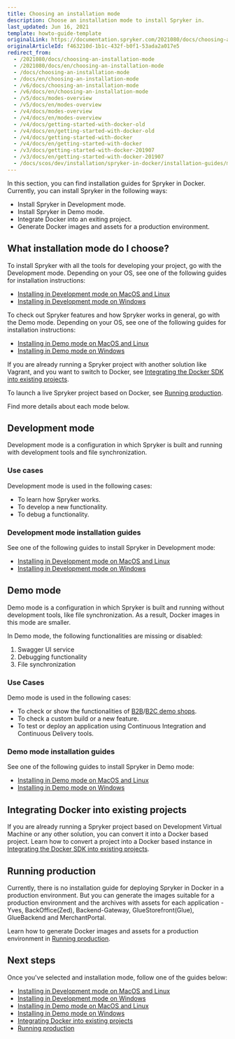 ```yaml
---
title: Choosing an installation mode
description: Choose an installation mode to install Spryker in.
last_updated: Jun 16, 2021
template: howto-guide-template
originalLink: https://documentation.spryker.com/2021080/docs/choosing-an-installation-mode
originalArticleId: f463210d-1b1c-432f-b0f1-53ada2a017e5
redirect_from:
  - /2021080/docs/choosing-an-installation-mode
  - /2021080/docs/en/choosing-an-installation-mode
  - /docs/choosing-an-installation-mode
  - /docs/en/choosing-an-installation-mode
  - /v6/docs/choosing-an-installation-mode
  - /v6/docs/en/choosing-an-installation-mode
  - /v5/docs/modes-overview
  - /v5/docs/en/modes-overview
  - /v4/docs/modes-overview
  - /v4/docs/en/modes-overview
  - /v4/docs/getting-started-with-docker-old
  - /v4/docs/en/getting-started-with-docker-old
  - /v4/docs/getting-started-with-docker
  - /v4/docs/en/getting-started-with-docker
  - /v3/docs/getting-started-with-docker-201907
  - /v3/docs/en/getting-started-with-docker-201907
  - /docs/scos/dev/installation/spryker-in-docker/installation-guides/modes-overview.html
---
```



In this section, you can find installation guides for Spryker in Docker. Currently, you can install Spryker in the following ways:

* Install Spryker in Development mode.
* Install Spryker in Demo mode.
* Integrate Docker into an exiting project.
* Generate Docker images and assets for a production environment.

## What installation mode do I choose?

To install Spryker with all the tools for developing your project, go with the Development mode. Depending on your OS, see one of the following guides for installation instructions:

* [Installing in Development mode on MacOS and Linux](/docs/scos/dev/setup/installing-spryker-with-docker/installation-guides/installing-in-development-mode-on-macos-and-linux.html)
* [Installing in Development mode on Windows](/docs/scos/dev/setup/installing-spryker-with-docker/installation-guides/installing-in-development-mode-on-windows.html)

To check out Spryker features and how Spryker works in general, go with the Demo mode. Depending on your OS, see one of the following guides for installation instructions:

* [Installing in Demo mode on MacOS and Linux](/docs/scos/dev/setup/installing-spryker-with-docker/installation-guides/installing-in-demo-mode-on-macos-and-linux.html)
* [Installing in Demo mode on Windows](/docs/scos/dev/setup/installing-spryker-with-docker/installation-guides/installing-in-demo-mode-on-windows.html)

If you are already running a Spryker project with another solution like Vagrant, and you want to switch to Docker, see [Integrating the Docker SDK into existing projects](/docs/scos/dev/setup/installing-spryker-with-docker/installation-guides/integrating-the-docker-sdk-into-existing-projects.html).

To launch a live Spryker project based on Docker, see [Running production](/docs/scos/dev/setup/installing-spryker-with-docker/installation-guides/running-production.html).

Find more details about each mode below.

## Development mode

Development mode is a configuration in which Spryker is built and running with development tools and file synchronization.

### Use cases

Development mode is used in the following cases:

* To learn how Spryker works.
* To develop a new functionality.
* To debug a functionality.

### Development mode installation guides

See one of the following guides to install Spryker in Development mode:

* [Installing in Development mode on MacOS and Linux](/docs/scos/dev/setup/installing-spryker-with-docker/installation-guides/installing-in-development-mode-on-macos-and-linux.html)
* [Installing in Development mode on Windows](/docs/scos/dev/setup/installing-spryker-with-docker/installation-guides/installing-in-development-mode-on-windows.html)

## Demo mode

Demo mode is a configuration in which Spryker is built and running without development tools, like file synchronization. As a result, Docker images in this mode are smaller.

In Demo mode, the following functionalities are missing or disabled:

1. Swagger UI service
2. Debugging functionality
3. File synchronization

### Use Cases

Demo mode is used in the following cases:

* To check or show the functionalities of [B2B](/docs/scos/user/intro-to-spryker/b2b-suite.html)/[B2C demo shops](/docs/scos/user/intro-to-spryker/b2c-suite.html).
* To check a custom build or a new feature.
* To test or deploy an application using Continuous Integration and Continuous Delivery tools.

### Demo mode installation guides

See one of the following guides to install Spryker in Demo mode:

* [Installing in Demo mode on MacOS and Linux](/docs/scos/dev/setup/installing-spryker-with-docker/installation-guides/installing-in-demo-mode-on-macos-and-linux.html)
* [Installing in Demo mode on Windows](/docs/scos/dev/setup/installing-spryker-with-docker/installation-guides/installing-in-demo-mode-on-windows.html)

## Integrating Docker into existing projects

If you are already running a Spryker project based on Development Virtual Machine or any other solution, you can convert it into a Docker based project.
Learn how to convert a project into a Docker based instance in [Integrating the Docker SDK into existing projects](/docs/scos/dev/setup/installing-spryker-with-docker/installation-guides/integrating-the-docker-sdk-into-existing-projects.html).

## Running production

Currently, there is no installation guide for deploying Spryker in Docker in a production environment. But you can generate the images suitable for a production environment and the archives with assets for each application - Yves, BackOffice(Zed), Backend-Gateway, GlueStorefront(Glue), GlueBackend and MerchantPortal.

Learn how to generate Docker images and assets for a production environment in [Running production](/docs/scos/dev/setup/installing-spryker-with-docker/installation-guides/running-production.html).

## Next steps

Once you've selected and installation mode, follow one of the guides below:

* [Installing in Development mode on MacOS and Linux](/docs/scos/dev/setup/installing-spryker-with-docker/installation-guides/installing-in-development-mode-on-macos-and-linux.html)
* [Installing in Development mode on Windows](/docs/scos/dev/setup/installing-spryker-with-docker/installation-guides/installing-in-development-mode-on-windows.html)
* [Installing in Demo mode on MacOS and Linux](/docs/scos/dev/setup/installing-spryker-with-docker/installation-guides/installing-in-demo-mode-on-macos-and-linux.html)
* [Installing in Demo mode on Windows](/docs/scos/dev/setup/installing-spryker-with-docker/installation-guides/installing-in-demo-mode-on-windows.html)
* [Integrating Docker into existing projects](/docs/scos/dev/setup/installing-spryker-with-docker/installation-guides/integrating-the-docker-sdk-into-existing-projects.html)
* [Running production](/docs/scos/dev/setup/installing-spryker-with-docker/installation-guides/running-production.html)
